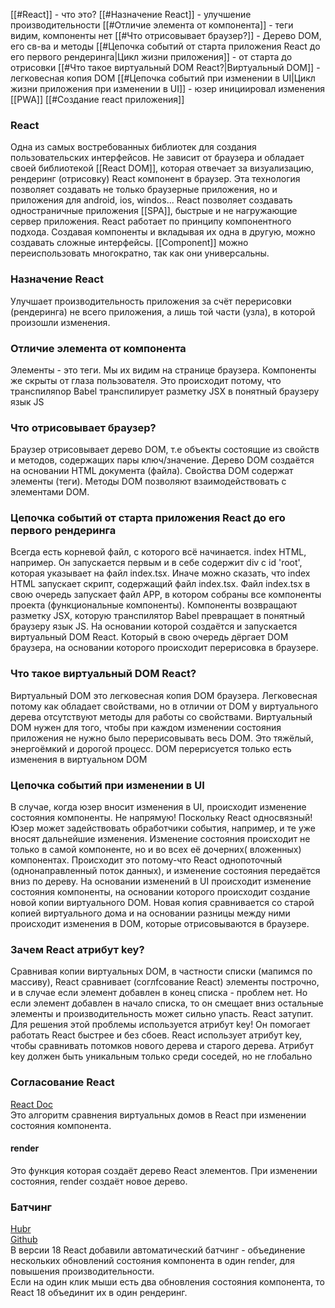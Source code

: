 [[#React]] - что это?
[[#Назначение React]] - улучшение производительности
[[#Отличие элемента от компонента]] - теги видим, компоненты нет
[[#Что отрисовывает браузер?]] - Дерево DOM, его св-ва и методы
[[#Цепочка событий от старта приложения React до его первого рендеринга|Цикл жизни приложения]] - от старта до отрисовки
[[#Что такое виртуальный DOM React?|Виртуальный DOM]] - легковесная копия DOM
[[#Цепочка событий при изменении в UI|Цикл жизни приложения при изменении в UI]] - юзер инициировал изменения
[[PWA]]
[[#Создание react приложения]]
### React 
Одна из самых востребованных библиотек для создания пользовательских интерфейсов. Не зависит от браузера и обладает своей библиотекой [[React DOM]], которая отвечает за визуализацию, рендеринг (отрисовку) React компонент в браузер. Эта технология позволяет создавать не только браузерные приложения, но и приложения для android, ios, windos... React позволяет создавать одностраничные приложения [[SPA]], быстрые и не нагружающие сервер приложения. React работает по принципу компонентного подхода. Создавая компоненты и вкладывая их одна в другую, можно создавать сложные интерфейсы. [[Component]] можно переиспользовать многократно, так как они универсальны.
### Назначение React
Улучшает производительность приложения за счёт перерисовки (рендеринга) не всего приложения, а лишь той части (узла), в которой произошли изменения.
### Отличие элемента от компонента
Элементы - это теги. Мы их видим на странице браузера. Компоненты же скрыты от глаза пользователя. Это происходит потому, что транспиляnор Babel транспилирует разметку JSX в понятный браузеру язык JS
### Что отрисовывает браузер?
Браузер отрисовывает дерево DOM, т.е объекты состоящие из свойств и методов, содержащих пары ключ/значение. Дерево DOM создаётся на основании HTML документа (файла). Cвойства DOM содержат элементы (теги). Методы DOM позволяют взаимодействовать с элементами DOM. 
### Цепочка событий от старта приложения React до его первого рендеринга
Всегда есть корневой файл, с которого всё начинается. index HTML, например. Он запускается первым и в себе содержит div с id 'root', которая указывает на файл index.tsx. Иначе можно сказать, что index HTML запускает скрипт, содержащий файл index.tsx. Файл index.tsx в свою очередь запускает файл APP, в котором собраны все компоненты проекта (функциональные компоненты). Компоненты возвращают разметку JSX, которую транспилятор Babel превращает в понятный браузеру язык JS. На основании которой создаётся и запускается виртуальный DOM React. Который в свою очередь дёргает DOM браузера, на основании которого происходит перерисовка в браузере.
### Что такое виртуальный DOM React?
Виртуальный DOM это легковесная копия DOM браузера. Легковесная потому как обладает свойствами, но в отличии от DOM у виртуального дерева отсутствуют методы для работы со свойствами. Виртуальный DOM нужен для того, чтобы при каждом изменении состояния приложения не нужно было перерисовывать весь DOM. Это тяжёлый, энергоёмкий и дорогой процесс. DOM перерисуется только есть изменения в виртуальном DOM
### Цепочка событий при изменении в UI
В случае, когда юзер вносит изменения в UI, происходит изменение состояния компоненты. Не напрямую! Поскольку React односвязный! Юзер может задействовать обработчики события, например, и те уже вносят дальнейшие изменения. Изменение состояния происходит не только в самой компоненте, но и во всех её дочерних( вложенных) компонентах. Происходит это потому-что React однопоточный (однонаправленный поток данных), и изменение состояния передаётся вниз по дереву. На основании изменений в UI происходит изменение состояния компоненты, на основании которого происходит создание новой копии виртуального DOM. Новая копия сравнивается со старой копией виртуального дома и на основании разницы между ними происходит изменения в DOM, которые отрисовываются в браузере.
### Зачем React атрибут key?
Сравнивая копии виртуальных DOM, в частности списки (мапимся по массиву), React сравнивает (соглfсование React) элементы построчно, и в случае если элемент добавлен в конец списка - проблем нет. Но если элемент добавлен в начало списка, то он смещает вниз остальные элементы и производительность может сильно упасть. React затупит. Для решения этой проблемы используется атрибут key! Он помогает работать React быстрее и без сбоев. React использует атрибут key, чтобы сравнивать потомков нового дерева и старого дерева. Атрибут key должен быть уникальным только среди соседей, но не глобально
### Согласование React  
[React Doc](https://ru.reactjs.org/docs/reconciliation.html)  
Это алгоритм сравнения виртуальных домов в React при изменении состояния компонента.
#### render  
Это функция которая создаёт дерево React элементов. При изменении состояния, render создаёт новое дерево.
### Батчинг  
[Hubr](https://habr.com/ru/post/577168/#2)  
[Github](https://github.com/reactwg/react-18/discussions/21)  
В верcии 18 React добавили автоматический батчинг - объединение неcкольких обновлений состояния компонента в один render, для повышения производительности.  
Если на один клик мыши есть два обновления состояния компонента, то React 18 объединит их в один рендеринг.